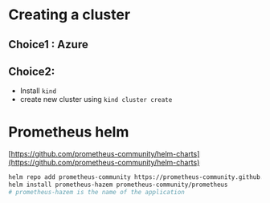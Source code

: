 # Creating a cluster

## Choice1 : Azure

## Choice2:

- Install `kind`
- create new cluster using `kind cluster create`

# Prometheus helm


[https://github.com/prometheus-community/helm-charts](https://github.com/prometheus-community/helm-charts)

```bash
helm repo add prometheus-community https://prometheus-community.github.io/helm-charts
helm install prometheus-hazem prometheus-community/prometheus 
# prometheus-hazem is the name of the application  
```
